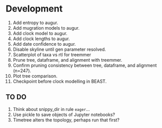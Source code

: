 # Development

1. Add entropy to augur.
1. Add mugration models to augur.
1. Add clock model to augur.
1. Add clock lengths to augur.
1. Add date confidence to augur.
1. Disable skyline until gen parameter resolved.
1. Scatterplot of taxa vs rtl for treemmer
1. Prune tree, dataframe, and alignment with treemmer.
1. Confirm pruning consistency between tree, dataframe, and alignment (n=247).
1. Plot tree comparison.
1. Checkpoint before clock modelling in BEAST.

## TO DO

1. Think about snippy_dir in rule ```eager```...
1. Use pickle to save objects of Jupyter notebooks?
1. Timetree alters the topology, perhaps run that first?
